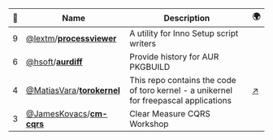 |:star2: | Name | Description | 🌍|
|---|---|---|---|
|9|[@lextm](https://github.com/lextm)/[**processviewer**](https://github.com/lextm/processviewer)|A utility for Inno Setup script writers||
|6|[@hsoft](https://github.com/hsoft)/[**aurdiff**](https://github.com/hsoft/aurdiff)|Provide history for AUR PKGBUILD||
|4|[@MatiasVara](https://github.com/MatiasVara)/[**torokernel**](https://github.com/MatiasVara/torokernel)|This repo contains the code of toro kernel - a unikernel for freepascal applications |[:arrow_upper_right:](http://torokernel.io)|
|3|[@JamesKovacs](https://github.com/JamesKovacs)/[**cm-cqrs**](https://github.com/JamesKovacs/cm-cqrs)|Clear Measure CQRS Workshop||


